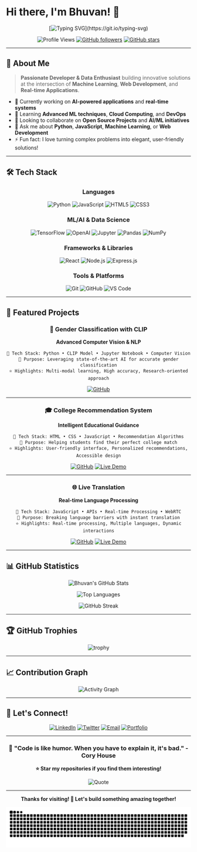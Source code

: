 # Hi there, I'm Bhuvan! 👋

<div align="center">
  
[![Typing SVG](https://readme-typing-svg.herokuapp.com?font=Fira+Code&weight=600&size=28&pause=1000&color=2E9EF7&center=true&vCenter=true&width=600&lines=ML+Engineer+%7C+Full-Stack+Developer;Building+AI-Powered+Solutions;Always+Learning+New+Technologies;Let's+Build+Something+Amazing!)](https://git.io/typing-svg)

</div>

<div align="center">
  
![Profile Views](https://komarev.com/ghpvc/?username=bhuvanvjak&label=Profile%20views&color=0e75b6&style=flat)
[![GitHub followers](https://img.shields.io/github/followers/bhuvanvjak?label=Followers&style=social)](https://github.com/bhuvanvjak)
[![GitHub stars](https://img.shields.io/github/stars/bhuvanvjak?label=Stars&style=social)](https://github.com/bhuvanvjak)

</div>

---

## 🚀 About Me

> **Passionate Developer & Data Enthusiast** building innovative solutions at the intersection of **Machine Learning**, **Web Development**, and **Real-time Applications**.

- 🔭 Currently working on **AI-powered applications** and **real-time systems**
- 🌱 Learning **Advanced ML techniques**, **Cloud Computing**, and **DevOps**
- 👯 Looking to collaborate on **Open Source Projects** and **AI/ML initiatives**
- 💬 Ask me about **Python**, **JavaScript**, **Machine Learning**, or **Web Development**
- ⚡ Fun fact: I love turning complex problems into elegant, user-friendly solutions!

---

## 🛠️ Tech Stack

<div align="center">

### Languages
![Python](https://img.shields.io/badge/Python-3776AB?style=for-the-badge&logo=python&logoColor=white)
![JavaScript](https://img.shields.io/badge/JavaScript-F7DF1E?style=for-the-badge&logo=javascript&logoColor=black)
![HTML5](https://img.shields.io/badge/HTML5-E34F26?style=for-the-badge&logo=html5&logoColor=white)
![CSS3](https://img.shields.io/badge/CSS3-1572B6?style=for-the-badge&logo=css3&logoColor=white)

### ML/AI & Data Science
![TensorFlow](https://img.shields.io/badge/TensorFlow-FF6F00?style=for-the-badge&logo=tensorflow&logoColor=white)
![OpenAI](https://img.shields.io/badge/OpenAI-412991?style=for-the-badge&logo=openai&logoColor=white)
![Jupyter](https://img.shields.io/badge/Jupyter-F37626?style=for-the-badge&logo=jupyter&logoColor=white)
![Pandas](https://img.shields.io/badge/Pandas-150458?style=for-the-badge&logo=pandas&logoColor=white)
![NumPy](https://img.shields.io/badge/NumPy-013243?style=for-the-badge&logo=numpy&logoColor=white)

### Frameworks & Libraries
![React](https://img.shields.io/badge/React-20232A?style=for-the-badge&logo=react&logoColor=61DAFB)
![Node.js](https://img.shields.io/badge/Node.js-43853D?style=for-the-badge&logo=node.js&logoColor=white)
![Express.js](https://img.shields.io/badge/Express.js-404D59?style=for-the-badge&logo=express&logoColor=white)

### Tools & Platforms
![Git](https://img.shields.io/badge/Git-F05032?style=for-the-badge&logo=git&logoColor=white)
![GitHub](https://img.shields.io/badge/GitHub-100000?style=for-the-badge&logo=github&logoColor=white)
![VS Code](https://img.shields.io/badge/VS_Code-007ACC?style=for-the-badge&logo=visual-studio-code&logoColor=white)

</div>

---

## 🎯 Featured Projects

<div align="center">

### 🤖 Gender Classification with CLIP
**Advanced Computer Vision & NLP**
```
🔧 Tech Stack: Python • CLIP Model • Jupyter Notebook • Computer Vision
🎯 Purpose: Leveraging state-of-the-art AI for accurate gender classification
⭐ Highlights: Multi-modal learning, High accuracy, Research-oriented approach
```
[![GitHub](https://img.shields.io/badge/View_Code-181717?style=for-the-badge&logo=github&logoColor=white)](https://github.com/bhuvanvjak)

---

### 🎓 College Recommendation System
**Intelligent Educational Guidance**
```
🔧 Tech Stack: HTML • CSS • JavaScript • Recommendation Algorithms
🎯 Purpose: Helping students find their perfect college match
⭐ Highlights: User-friendly interface, Personalized recommendations, Accessible design
```
[![GitHub](https://img.shields.io/badge/View_Code-181717?style=for-the-badge&logo=github&logoColor=white)](https://github.com/bhuvanvjak) [![Live Demo](https://img.shields.io/badge/Live_Demo-4285F4?style=for-the-badge&logo=google-chrome&logoColor=white)](https://collegerecommendationsystem-1.onrender.com/)

---

### 🌐 Live Translation
**Real-time Language Processing**
```
🔧 Tech Stack: JavaScript • APIs • Real-time Processing • WebRTC
🎯 Purpose: Breaking language barriers with instant translation
⭐ Highlights: Real-time processing, Multiple languages, Dynamic interactions
```
[![GitHub](https://img.shields.io/badge/View_Code-181717?style=for-the-badge&logo=github&logoColor=white)](https://github.com/bhuvanvjak) [![Live Demo](https://img.shields.io/badge/Live_Demo-4285F4?style=for-the-badge&logo=google-chrome&logoColor=white)](https://livetranslation.onrender.com)

</div>

---

## 📊 GitHub Statistics

<div align="center">
  
![Bhuvan's GitHub Stats](https://github-readme-stats.vercel.app/api?username=bhuvanvjak&show_icons=true&theme=tokyonight&hide_border=true&count_private=true)

![Top Languages](https://github-readme-stats.vercel.app/api/top-langs/?username=bhuvanvjak&layout=compact&theme=tokyonight&hide_border=true)

![GitHub Streak](https://github-readme-streak-stats.herokuapp.com/?user=bhuvanvjak&theme=tokyonight&hide_border=true)

</div>

---

## 🏆 GitHub Trophies

<div align="center">
  
![trophy](https://github-profile-trophy.vercel.app/?username=bhuvanvjak&theme=tokyonight&no-frame=true&no-bg=true&margin-w=4)

</div>

---

## 📈 Contribution Graph

<div align="center">

![Activity Graph](https://github-readme-activity-graph.vercel.app/graph?username=bhuvanvjak&theme=tokyo-night&hide_border=true)

</div>

---

## 🤝 Let's Connect!

<div align="center">

[![LinkedIn](https://img.shields.io/badge/LinkedIn-0077B5?style=for-the-badge&logo=linkedin&logoColor=white)](https://linkedin.com/in/bhuvanvjak)
[![Twitter](https://img.shields.io/badge/Twitter-1DA1F2?style=for-the-badge&logo=twitter&logoColor=white)](https://twitter.com/bhuvanvjak)
[![Email](https://img.shields.io/badge/Email-D14836?style=for-the-badge&logo=gmail&logoColor=white)](mailto:your.email@example.com)
[![Portfolio](https://img.shields.io/badge/Portfolio-FF5722?style=for-the-badge&logo=google-chrome&logoColor=white)](#)

</div>

---

<div align="center">

### 💫 "Code is like humor. When you have to explain it, it's bad." - Cory House

**⭐ Star my repositories if you find them interesting!**

![Quote](https://quotes-github-readme.vercel.app/api?type=horizontal&theme=tokyonight)

</div>

---

<div align="center">
  
**Thanks for visiting! 🚀 Let's build something amazing together!**

![Snake Animation](https://raw.githubusercontent.com/platane/snk/output/github-contribution-grid-snake.svg)

</div>
